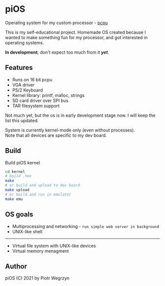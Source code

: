 # piOS
Operating system for my custom processor - [pcpu](https://github.com/piotro888/pcpu)

This is my self-educational project. Homemade OS created because I wanted to make something fun for my processor, and got interested in operating systems.

**In development**, don't expect too much from it ***yet***.

## Features 
* Runs on 16 bit pcpu
* VGA driver
* PS/2 Keyboard
* Kernel library: printf, malloc, strings
* SD card driver over SPI bus
* TAR filesystem support

Not much yet, but the os is in early development stage now. I will keep the list this updated.

System is currently kernel-mode only (even without processes).  
Note that all devices are specific to my dev board.

## Build
Build piOS kernel
```bash
cd kernel
# build .hex
make
# or build and upload to dev board
make upload
# or build and run in emulator
make emu
```

## OS goals
* Multiprocessing and networking - `run simple web server in background`
* UNIX-like shell
----
* Virtual file system with UNIX-like devices
* Virtual memory menagment

## Author
piOS (C) 2021 by Piotr Wegrzyn